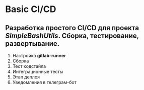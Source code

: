 # Basic CI/CD

## Разработка простого **CI/CD** для проекта *SimpleBashUtils*. Сборка, тестирование, развертывание.

1. Настройка **gitlab-runner**
2. Сборка
3. Тест кодстайла
4. Интеграционные тесты
5. Этап деплоя
6. Уведомления в телеграм-бот
